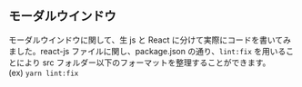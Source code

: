 ## モーダルウインドウ

モーダルウインドウに関して、生 js と React に分けて実際にコードを書いてみました。react-js ファイルに関し、package.json の通り、`lint:fix` を用いることにより src フォルダー以下のフォーマットを整理することができます。
<br>
(ex)
`yarn lint:fix`
